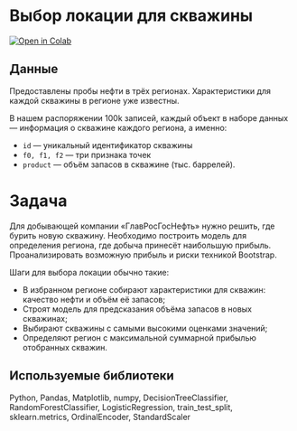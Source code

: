 # Выбор локации для скважины
[![Open in Colab](https://colab.research.google.com/assets/colab-badge.svg)](https://colab.research.google.com/github/valentinatihova/DS_projects/blob/main/ml_for_business/ml_for_business.ipynb)
## Данные
Предоставлены пробы нефти в трёх регионах. Характеристики для каждой скважины в регионе уже известны. 

В нашем распоряжении 100k записей, каждый объект в наборе данных — информация о скважине каждого региона, а именно:
- `id` — уникальный идентификатор скважины
- `f0, f1, f2` — три признака точек
- `product` — объём запасов в скважине (тыс. баррелей).

# Задача
Для добывающей компании «ГлавРосГосНефть» нужно решить, где бурить новую скважину. Необходимо построить модель для определения региона, где добыча принесёт наибольшую прибыль. Проанализировать возможную прибыль и риски техникой Bootstrap.

Шаги для выбора локации обычно такие:
* В избранном регионе собирают характеристики для скважин: качество нефти и объём её запасов;
* Строят модель для предсказания объёма запасов в новых скважинах;
* Выбирают скважины с самыми высокими оценками значений;
* Определяют регион с максимальной суммарной прибылью отобранных скважин. 

## Используемые библиотеки
Python, Pandas, Matplotlib, numpy, DecisionTreeClassifier, RandomForestClassifier, LogisticRegression, train_test_split, sklearn.metrics, OrdinalEncoder, StandardScaler
